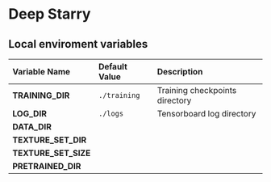 
# Deep Starry

## Local enviroment variables

Variable Name								| Default Value			| Description
:--											| :--					| :--
**TRAINING_DIR**							| `./training`			| Training checkpoints directory
**LOG_DIR**									| `./logs`				| Tensorboard log directory
**DATA_DIR**								|						|
**TEXTURE_SET_DIR**							|						|
**TEXTURE_SET_SIZE**						|						|
**PRETRAINED_DIR**							|						|
